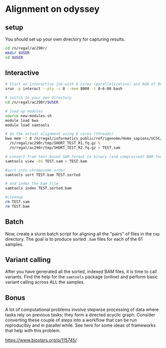 # Alignment on odyssey

## setup

You should set up your own directory for capturing results.

```bash
cd /n/regal/ac290r/
mkdir $USER
cd $USER
```

## Interactive

```bash
# Start an interactive job with 8 cores (parallelization) and 8GB of RAM for 6 hours
srun -p interact --pty -c 8 --mem 8000 -t 0-6:00 bash

# switch to your own directory
cd /n/regal/ac290r/$USER

# load up modules
source new-modules.sh
module load bwa
module load samtools

# do the actual alignment using 8 cores (threads)
bwa mem -t 8 /n/regal/informatics_public/ref/igenome/Homo_sapiens/UCSC/hg19/Sequence/BWAIndex/genome.fa \
  /n/regal/ac290r/tmp/SHORT_TEST_R1.fq.gz \
  /n/regal/ac290r/tmp/SHORT_TEST_R2.fq.gz > TEST.sam

# convert from text-based SAM format to binary (and compressed) BAM format
samtools view -bS TEST.sam > TEST.bam

#sort into chromosome order
samtools sort TEST.bam TEST.sorted

# and index the bam file
samtools index TEST.sorted.bam

#cleanup 
rm TEST.sam
rm TEST.bam
```

## Batch

Now, create a slurm batch script for aligning all the "pairs" of files in the `tmp` directory. The goal is to produce
sorted `.bam` files for each of the 61 samples.

## Variant calling

After you have generated all the sorted, indexed BAM files, it is time to call variants. Find the help for the `samtools` package (online) and perform basic variant calling across ALL the samples. 

## Bonus

A lot of computational problems involve stepwise processing of data where tasks rely on previous tasks; they form a directed acyclic graph. Consider converting these couple of steps into a workflow that can be run reproducibly and in parallel while. See here for some ideas of frameworks that help with this problem.

https://www.biostars.org/p/115745/

